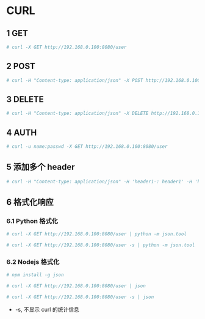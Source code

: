# CURL

## 1 GET

```bash
# curl -X GET http://192.168.0.100:8080/user
```

## 2 POST

```bash
# curl -H "Content-type: application/json" -X POST http://192.168.0.100:8080/user -d '{"id":1,"array":[1,2]}'
```

## 3 DELETE

```bash
# curl -H "Content-type: application/json" -X DELETE http://192.168.0.100:8080/user -d '{"id":1}'
```

## 4 AUTH

```bash
# curl -u name:passwd -X GET http://192.168.0.100:8080/user
```

## 5 添加多个 header

```bash
# curl -H "Content-type: application/json" -H 'header1-: header1' -H 'header-2: header2 -X POST http://192.168.0.100:8080/user -d '{"id":1,"array":[1,2]}'
```

## 6 格式化响应

### 6.1 Python 格式化

```bash
# curl -X GET http://192.168.0.100:8080/user | python -m json.tool

# curl -X GET http://192.168.0.100:8080/user -s | python -m json.tool
```

### 6.2 Nodejs 格式化

```bash
# npm install -g json

# curl -X GET http://192.168.0.100:8080/user | json

# curl -X GET http://192.168.0.100:8080/user -s | json
```

- -s, 不显示 curl 的统计信息

